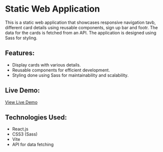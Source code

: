 # Static Web Application

This is a static web application that showcases responsive navigation tavb, different card details using reusable components, sign up bar and footr. The data for the cards is fetched from an API. The application is designed using Sass for styling.

## Features:
- Display cards with various details.
- Reusable components for efficient development.
- Styling done using Sass for maintainability and scalability.

## Live Demo:
[View Live Demo](https://rrl-assesment.netlify.app/)

## Technologies Used:
- React.js
- CSS3 (Sass)
- Vite
- API for data fetching


